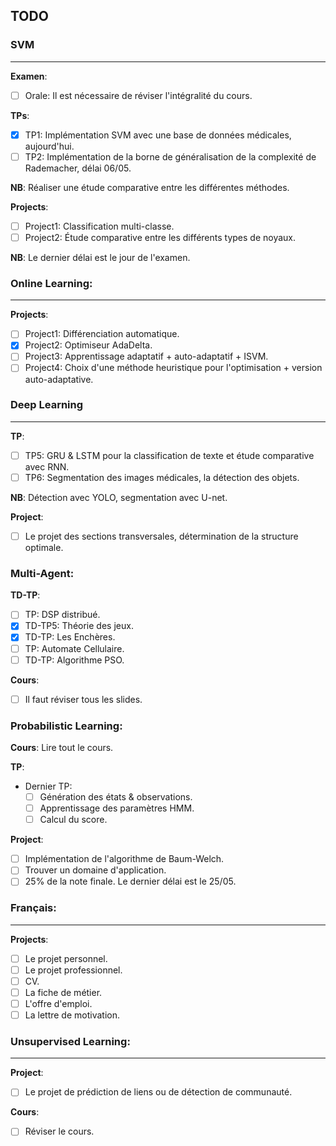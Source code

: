 ## TODO


### SVM

---

**Examen**: 
- [ ] Orale: Il est nécessaire de réviser l'intégralité du cours.

**TPs**:
- [x] TP1: Implémentation SVM avec une base de données médicales, aujourd'hui.
- [ ] TP2: Implémentation de la borne de généralisation de la complexité de Rademacher, délai 06/05.

**NB**: Réaliser une étude comparative entre les différentes méthodes.

**Projects**:
- [ ] Project1: Classification multi-classe.
- [ ] Project2: Étude comparative entre les différents types de noyaux.

**NB**: Le dernier délai est le jour de l'examen.

### Online Learning:

---

**Projects**:
- [ ] Project1: Différenciation automatique.
- [x] Project2: Optimiseur AdaDelta.
- [ ] Project3: Apprentissage adaptatif + auto-adaptatif + ISVM.
- [ ] Project4: Choix d'une méthode heuristique pour l'optimisation + version auto-adaptative.

### Deep Learning

---

**TP**:
- [ ] TP5: GRU & LSTM pour la classification de texte et étude comparative avec RNN.
- [ ] TP6: Segmentation des images médicales, la détection des objets.

**NB**: Détection avec YOLO, segmentation avec U-net.

**Project**: 
- [ ] Le projet des sections transversales, détermination de la structure optimale.

### Multi-Agent:

**TD-TP**:
- [ ] TP: DSP distribué.
- [x] TD-TP5: Théorie des jeux.
- [x] TD-TP: Les Enchères.
- [ ] TP: Automate Cellulaire.
- [ ] TD-TP: Algorithme PSO.

**Cours**:
- [ ] Il faut réviser tous les slides.

### Probabilistic Learning:

**Cours**: Lire tout le cours.

**TP**:
- Dernier TP:
  - [ ] Génération des états & observations.
  - [ ] Apprentissage des paramètres HMM.
  - [ ] Calcul du score.

**Project**:
- [ ] Implémentation de l'algorithme de Baum-Welch.
- [ ] Trouver un domaine d'application.
- [ ] 25% de la note finale. Le dernier délai est le 25/05.

### Français:

---

**Projects**:
- [ ] Le projet personnel.
- [ ] Le projet professionnel.
- [ ] CV.
- [ ] La fiche de métier.
- [ ] L'offre d'emploi.
- [ ] La lettre de motivation.

### Unsupervised Learning:

---

**Project**:
- [ ] Le projet de prédiction de liens ou de détection de communauté.

**Cours**: 
- [ ] Réviser le cours.
